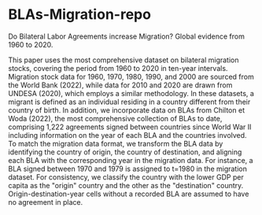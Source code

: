 # BLAs-Migration-repo
Do Bilateral Labor Agreements increase Migration? Global evidence from 1960 to 2020.

This paper uses the most comprehensive dataset on bilateral migration stocks, covering the period from 1960 to 2020 in ten-year intervals. Migration stock data for 1960, 1970, 1980, 1990, and 2000 are sourced from the World Bank (2022), while data for 2010 and 2020 are drawn from UNDESA (2020), which employs a similar methodology. In these datasets, a migrant is defined as an individual residing in a country different from their country of birth. In addition, we incorporate data on BLAs from Chilton et Woda (2022), the most comprehensive collection of BLAs to date, comprising 1,222 agreements signed between countries since World War II including information on the year of each BLA and the countries involved. To match the migration data format, we transform the BLA data by identifying the country of origin, the country of destination, and aligning each BLA with the corresponding year in the migration data. For instance, a BLA signed between 1970 and 1979 is assigned to t=1980 in the migration dataset. For consistency, we classify the country with the lower GDP per capita as the "origin" country and the other as the "destination" country. Origin-destination-year cells without a recorded BLA are assumed to have no agreement in place.
